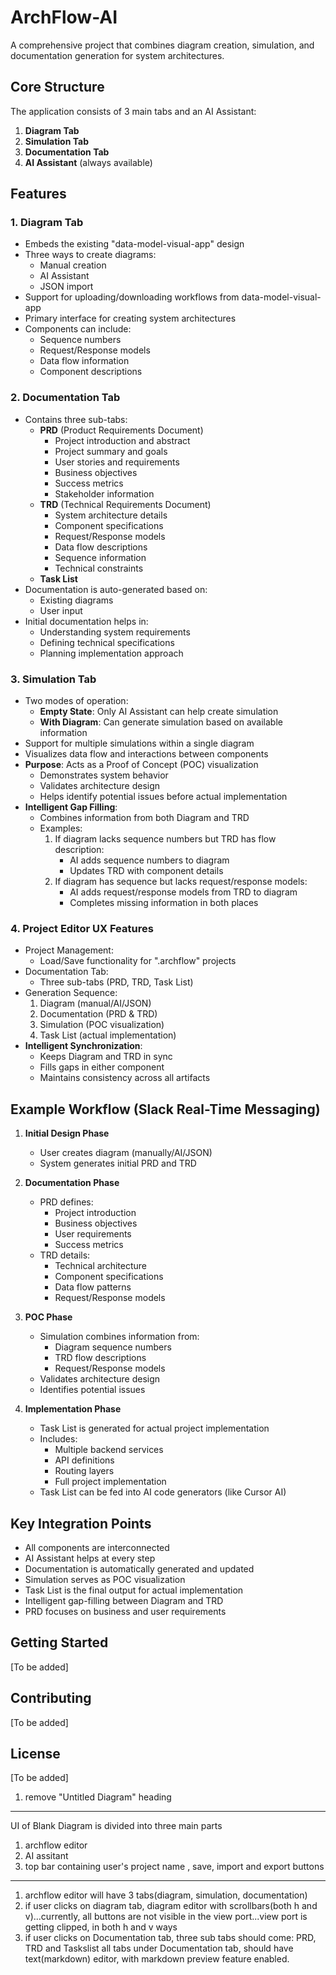 # ArchFlow-AI

A comprehensive project that combines diagram creation, simulation, and documentation generation for system architectures.

## Core Structure

The application consists of 3 main tabs and an AI Assistant:

1. **Diagram Tab**
2. **Simulation Tab**
3. **Documentation Tab**
4. **AI Assistant** (always available)

## Features

### 1. Diagram Tab
- Embeds the existing "data-model-visual-app" design
- Three ways to create diagrams:
  - Manual creation
  - AI Assistant
  - JSON import
- Support for uploading/downloading workflows from data-model-visual-app
- Primary interface for creating system architectures
- Components can include:
  - Sequence numbers
  - Request/Response models
  - Data flow information
  - Component descriptions

### 2. Documentation Tab
- Contains three sub-tabs:
  - **PRD** (Product Requirements Document)
    - Project introduction and abstract
    - Project summary and goals
    - User stories and requirements
    - Business objectives
    - Success metrics
    - Stakeholder information
  - **TRD** (Technical Requirements Document)
    - System architecture details
    - Component specifications
    - Request/Response models
    - Data flow descriptions
    - Sequence information
    - Technical constraints
  - **Task List**
- Documentation is auto-generated based on:
  - Existing diagrams
  - User input
- Initial documentation helps in:
  - Understanding system requirements
  - Defining technical specifications
  - Planning implementation approach

### 3. Simulation Tab
- Two modes of operation:
  - **Empty State**: Only AI Assistant can help create simulation
  - **With Diagram**: Can generate simulation based on available information
- Support for multiple simulations within a single diagram
- Visualizes data flow and interactions between components
- **Purpose**: Acts as a Proof of Concept (POC) visualization
  - Demonstrates system behavior
  - Validates architecture design
  - Helps identify potential issues before actual implementation
- **Intelligent Gap Filling**:
  - Combines information from both Diagram and TRD
  - Examples:
    1. If diagram lacks sequence numbers but TRD has flow description:
       - AI adds sequence numbers to diagram
       - Updates TRD with component details
    2. If diagram has sequence but lacks request/response models:
       - AI adds request/response models from TRD to diagram
       - Completes missing information in both places

### 4. Project Editor UX Features
- Project Management:
  - Load/Save functionality for ".archflow" projects
- Documentation Tab:
  - Three sub-tabs (PRD, TRD, Task List)
- Generation Sequence:
  1. Diagram (manual/AI/JSON)
  2. Documentation (PRD & TRD)
  3. Simulation (POC visualization)
  4. Task List (actual implementation)
- **Intelligent Synchronization**:
  - Keeps Diagram and TRD in sync
  - Fills gaps in either component
  - Maintains consistency across all artifacts

## Example Workflow (Slack Real-Time Messaging)

1. **Initial Design Phase**
   - User creates diagram (manually/AI/JSON)
   - System generates initial PRD and TRD

2. **Documentation Phase**
   - PRD defines:
     - Project introduction
     - Business objectives
     - User requirements
     - Success metrics
   - TRD details:
     - Technical architecture
     - Component specifications
     - Data flow patterns
     - Request/Response models

3. **POC Phase**
   - Simulation combines information from:
     - Diagram sequence numbers
     - TRD flow descriptions
     - Request/Response models
   - Validates architecture design
   - Identifies potential issues

4. **Implementation Phase**
   - Task List is generated for actual project implementation
   - Includes:
     - Multiple backend services
     - API definitions
     - Routing layers
     - Full project implementation
   - Task List can be fed into AI code generators (like Cursor AI)

## Key Integration Points

- All components are interconnected
- AI Assistant helps at every step
- Documentation is automatically generated and updated
- Simulation serves as POC visualization
- Task List is the final output for actual implementation
- Intelligent gap-filling between Diagram and TRD
- PRD focuses on business and user requirements

## Getting Started

[To be added]

## Contributing

[To be added]

## License

[To be added] 


1. remove "Untitled Diagram" heading
---
UI of Blank Diagram is divided into three main parts
1. archflow editor
2. AI assitant
3. top bar containing user's project name , save, import and export buttons
---
1. archflow editor will have 3 tabs(diagram, simulation, documentation)
2. if user clicks on diagram tab, diagram editor with scrollbars(both h and v)...currently, all buttons are not visible in the view port...view port is getting clipped, in both h and v ways
3. if user clicks on Documentation tab, three sub tabs should come: PRD, TRD and Taskslist
all tabs under  Documentation tab, should have text(markdown) editor, with markdown preview feature enabled.
